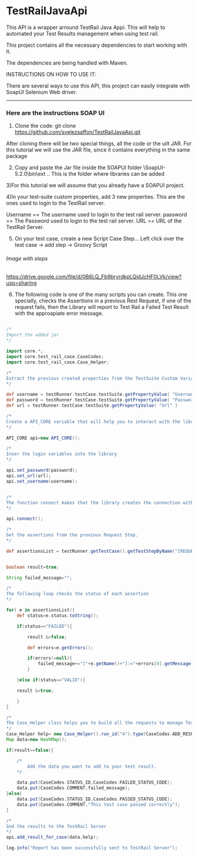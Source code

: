 # TestRailJavaApi

This API is a wrapper arround TestRail Java Appi. This will help to automated your Test Results management when using test rail.

This project contains all the  necessary dependencies to start working with it.


The dependencies are being handled with Maven.

INSTRUCTIONS ON HOW TO USE IT:

There are several ways to use this API, this project can easily integrate with SoapUI Selenium Web driver.

---

### Here are the instructions SOAP UI

1) Clone the code:
git clone https://github.com/svelezsaffon/TestRailJavaApi.git

After cloning there will be two special things, all the code or the uilt JAR. For this tutorial we will use the JAR file, since it contains everything in the same package

2) Copy and paste the Jar file inside the SOAPUI folder \SoapUI-5.2.0\bin\ext .. This is the folder where libraries can be added

3)For this tutorial we will assume that you already have a SOAPUI project.

4)In your test-suite custom properties, add 3 new properties. This are the ones used to login to the TestRail server.

Username == The username used to login to the test rail server.
password == The Password used to login to the test rail server.
URL      == URL of the TestRail Server.

5) On your test case, create a new Script Case Step... Left click over the test case -> add step -> Groovy Script

###### Image with steps
https://drive.google.com/file/d/0B6LQ_Fb9bryrdkpLQjdJcHF0LVk/view?usp=sharing

6) The following code is one of the many scripts you can create. This one specially, checks the Assertions in a previous Rest Request, if one of the request fails, then the Library will report to Test Rail a Failed Test Result with the approapiate error message.

```groovy

/*
Import the added jar
*/

import core.*;
import core.test_rail_case.CaseCodes;
import core.test_rail_case.Case_Helper;

/*
Extract the previous created properties from the TestSuite Custom Variables
*/

def username = testRunner.testCase.testSuite.getPropertyValue( "Username" );
def password = testRunner.testCase.testSuite.getPropertyValue( "Password" );
def url = testRunner.testCase.testSuite.getPropertyValue( "Url" )

/*
Create a API_CORE variable that will help you to interact with the library
*/

API_CORE api=new API_CORE();

/*
Inser the login variables into the library
*/

api.set_password(password);
api.set_url(url);
api.set_username(username);


/*
The function connect makes that the library creates the connection with the Test-Rail Server. This function must be called, if not all other methods will throw an Exception
*/

api.connect();

/*
Get the assertions from the previous Request Step.
*/

def assertionsList = testRunner.getTestCase().getTestStepByName("[REQUEST STEP NAME]").getAssertionList();


boolean result=true;

String failed_message="";

/*
The following loop checks the status of each assertion
*/

for( e in assertionsList){
    def status=e.status.toString();

    if(status=="FAILED"){

 		result &=false;

		def errors=e.getErrors();

		if(errors!=null){
			failed_message+="["+e.getName()+"]:="+errors[0].getMessage()+"\n";
		}

    }else if(status=="VALID"){

	result &=true;

    }
}

/*
The Case_Helper class helps you to build all the requests to manage Test Cases. Check the CAse_Help Class on the source code
*/
Case_Helper help= new Case_Helper().run_id("4").type(CaseCodes.ADD_RESULTS_TYPE).case_id("3");
Map data=new HashMap();

if(result==false){

    /*
        Add the data you want to add to your test result.
    */

	data.put(CaseCodes.STATUS_ID,CaseCodes.FAILED_STATUS_CODE);
	data.put(CaseCodes.COMMENT,failed_message);
}else{
	data.put(CaseCodes.STATUS_ID,CaseCodes.PASSED_STATUS_CODE);
	data.put(CaseCodes.COMMENT,"This test case passed correctly");
}

/*
Snd the results to the TestRail Server
*/
api.add_result_for_case(data,help);

log.info("Report has been successfully sent to TestRail Server");


```